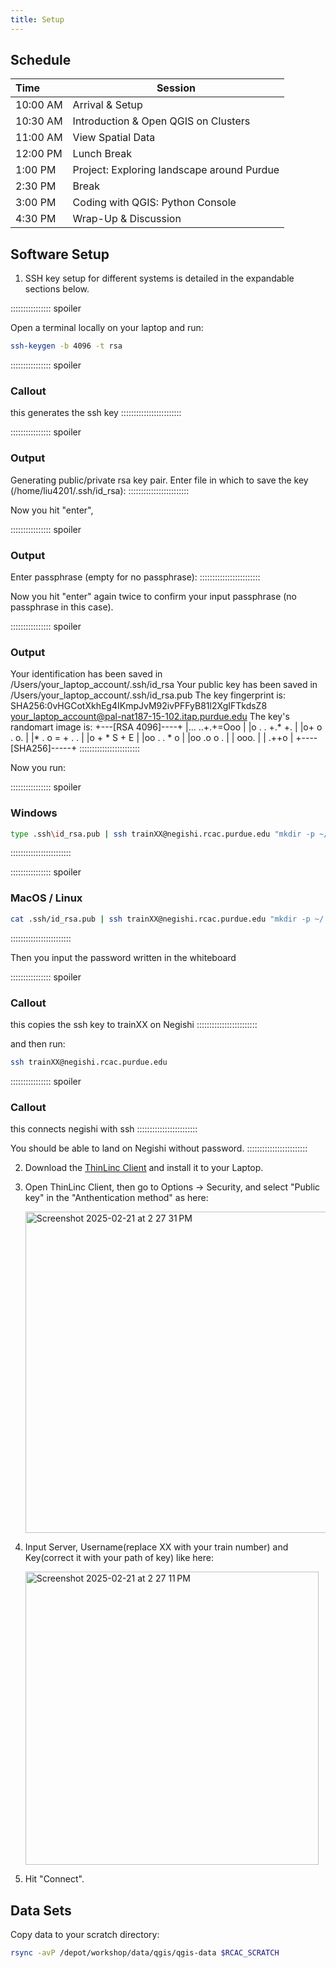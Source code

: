 ```yaml
---
title: Setup
---
```


## Schedule

| **Time**  | **Session**  |
|:---|-------------|
| 10:00 AM | Arrival & Setup  |
| 10:30 AM | Introduction & Open QGIS on Clusters |
| 11:00 AM | View Spatial Data |
| 12:00 PM | Lunch Break |
| 1:00 PM | Project: 	Exploring landscape around Purdue |
| 2:30 PM | Break |
| 3:00 PM | Coding with QGIS: Python Console |
| 4:30 PM | Wrap-Up & Discussion |


## Software Setup

1. SSH key setup for different systems is detailed in the expandable sections below.


:::::::::::::::: spoiler

Open a terminal locally on your laptop and run:

```sh
ssh-keygen -b 4096 -t rsa
```

:::::::::::::::: spoiler
### Callout
this generates the ssh key
::::::::::::::::::::::::

:::::::::::::::: spoiler
### Output
Generating public/private rsa key pair.
Enter file in which to save the key (/home/liu4201/.ssh/id_rsa):
::::::::::::::::::::::::

Now you hit "enter",

:::::::::::::::: spoiler
### Output
Enter passphrase (empty for no passphrase):
::::::::::::::::::::::::

Now you hit "enter" again twice to confirm your input passphrase (no passphrase in this case).

:::::::::::::::: spoiler
### Output
Your identification has been saved in /Users/your_laptop_account/.ssh/id_rsa
Your public key has been saved in /Users/your_laptop_account/.ssh/id_rsa.pub
The key fingerprint is:
SHA256:0vHGCotXkhEg4IKmpJvM92ivPFFyB81l2XgIFTkdsZ8 your_laptop_account@pal-nat187-15-102.itap.purdue.edu
The key's randomart image is:
+---[RSA 4096]----+
|... ..+.+=Ooo    |
|o  . . +.* +.    |
|o+    o . o.     |
|*  . o = +  . .  |
|o   + * S +  E   |
|oo . . * o       |
|oo .o o .        |
|  ooo.           |
|  .++o           |
+----[SHA256]-----+
::::::::::::::::::::::::

Now you run:

:::::::::::::::: spoiler
### Windows
```sh
type .ssh\id_rsa.pub | ssh trainXX@negishi.rcac.purdue.edu "mkdir -p ~/.ssh; cat >> ~/.ssh/authorized_keys"
```
::::::::::::::::::::::::

:::::::::::::::: spoiler
### MacOS / Linux
```sh
cat .ssh/id_rsa.pub | ssh trainXX@negishi.rcac.purdue.edu "mkdir -p ~/.ssh; cat >> ~/.ssh/authorized_keys"
```
::::::::::::::::::::::::

Then you input the password written in the whiteboard

:::::::::::::::: spoiler
### Callout
this copies the ssh key to trainXX on Negishi
::::::::::::::::::::::::

and then run:

```sh
ssh trainXX@negishi.rcac.purdue.edu
```
:::::::::::::::: spoiler
### Callout
this connects negishi with ssh
::::::::::::::::::::::::

You should be able to land on Negishi without password.
::::::::::::::::::::::::

2. Download the [ThinLinc Client](https://www.cendio.com/thinlinc/download/) and install it to your Laptop.
3. Open ThinLinc Client, then go to Options -> Security, and select "Public key" in the "Anthentication method" as here:
   
   <img width="514" alt="Screenshot 2025-02-21 at 2 27 31 PM" src="https://github.com/user-attachments/assets/1e3e6a5b-8882-4546-b1e3-de313743ad61" />
   
5. Input Server, Username(replace XX with your train number) and Key(correct it with your path of key) like here:
   
   <img width="469" alt="Screenshot 2025-02-21 at 2 27 11 PM" src="https://github.com/user-attachments/assets/7889bdce-6cbd-4cf0-a2eb-a585d83489c4" />
   
6. Hit "Connect".
   
   
## Data Sets

Copy data to your scratch directory:

```sh
rsync -avP /depot/workshop/data/qgis/qgis-data $RCAC_SCRATCH
```
